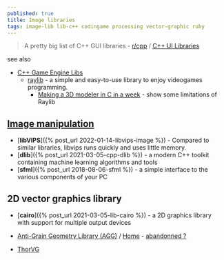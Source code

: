 ```yaml
---
published: true
title: Image libraries
tags: image-lib lib-c++ codingame processing vector-graphic ruby
---
```

> A pretty big list of C++ GUI libraries - [r/cpp](https://www.reddit.com/r/cpp/comments/babfl5/a_pretty_big_list_of_c_gui_libraries/) / [C++ UI Libraries](https://philippegroarke.com/posts/2018/c++_ui_solutions/)

see also
- [C++ Game Engine Libs](https://blog.brianna.town/c-custom-game-engine-libraries)
	- [raylib](https://www.raylib.com/) - a simple and easy-to-use library to enjoy videogames programming.
		- [	Making a 3D modeler in C in a week](https://news.ycombinator.com/item?id=40239164) - show some limitations of Raylib

## [Image manipulation](https://stackoverflow.com/questions/1610210/c-graphic-drawing-library)

- [**libVIPS**]({% post_url 2022-01-14-libvips-image %}) - Compared to similar libraries, libvips runs quickly and uses little memory. 
- [**dlib**]({% post_url 2021-03-05-cpp-dlib %}) - a modern C++ toolkit containing machine learning algorithms and tools 
- [**sfml**]({% post_url 2018-08-06-sfml %}) - a simple interface to the various components of your PC



## 2D vector graphics library
- [**cairo**]({% post_url 2021-03-05-lib-cairo %}) - a 2D graphics library with support for multiple output devices
    
- [Anti-Grain Geometry Library (AGG)](https://github.com/ghaerr/agg-2.6) / [Home](http://antigrain.com/) - [abandonned ?](https://www.reddit.com/r/rust/comments/9nhhh8/a_crate_i_want_2d_graphics/e7mmank?utm_source=share&utm_medium=web2x&context=3)

- [ThorVG](https://github.com/Samsung/thorvg)
